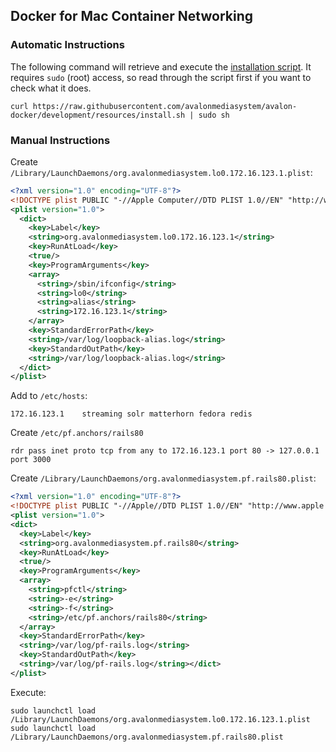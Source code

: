 ## Docker for Mac Container Networking

### Automatic Instructions

The following command will retrieve and execute the [installation script](https://github.com/avalonmediasystem/avalon-docker/blob/development/resources/install.sh). It requires `sudo` (root) access, so read through the script first if you want to check what it does.

```
curl https://raw.githubusercontent.com/avalonmediasystem/avalon-docker/development/resources/install.sh | sudo sh
```

### Manual Instructions

Create `/Library/LaunchDaemons/org.avalonmediasystem.lo0.172.16.123.1.plist`:
    
```xml
<?xml version="1.0" encoding="UTF-8"?>
<!DOCTYPE plist PUBLIC "-//Apple Computer//DTD PLIST 1.0//EN" "http://www.apple.com/DTDs/PropertyList-1.0.dtd">
<plist version="1.0">
  <dict>
    <key>Label</key>
    <string>org.avalonmediasystem.lo0.172.16.123.1</string>
    <key>RunAtLoad</key>
    <true/>
    <key>ProgramArguments</key>
    <array>
      <string>/sbin/ifconfig</string>
      <string>lo0</string>
      <string>alias</string>
      <string>172.16.123.1</string>
    </array>
    <key>StandardErrorPath</key>
    <string>/var/log/loopback-alias.log</string>
    <key>StandardOutPath</key>
    <string>/var/log/loopback-alias.log</string>
  </dict>
</plist>
```
    
Add to `/etc/hosts`:

```
172.16.123.1    streaming solr matterhorn fedora redis
```

Create `/etc/pf.anchors/rails80`

```
rdr pass inet proto tcp from any to 172.16.123.1 port 80 -> 127.0.0.1 port 3000
```

Create `/Library/LaunchDaemons/org.avalonmediasystem.pf.rails80.plist`:
    
```xml
<?xml version="1.0" encoding="UTF-8"?>
<!DOCTYPE plist PUBLIC "-//Apple//DTD PLIST 1.0//EN" "http://www.apple.com/DTDs/PropertyList-1.0.dtd">
<plist version="1.0">
<dict>
  <key>Label</key>
  <string>org.avalonmediasystem.pf.rails80</string>
  <key>RunAtLoad</key>
  <true/>
  <key>ProgramArguments</key>
  <array>
    <string>pfctl</string>
    <string>-e</string>
    <string>-f</string>
    <string>/etc/pf.anchors/rails80</string>
  </array>
  <key>StandardErrorPath</key>
  <string>/var/log/pf-rails.log</string>
  <key>StandardOutPath</key>
  <string>/var/log/pf-rails.log</string></dict>
</plist>
```

Execute:

```shell
sudo launchctl load /Library/LaunchDaemons/org.avalonmediasystem.lo0.172.16.123.1.plist
sudo launchctl load /Library/LaunchDaemons/org.avalonmediasystem.pf.rails80.plist
```
